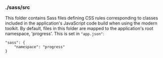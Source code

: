 ### ./sass/src

This folder contains Sass files defining CSS rules corresponding to classes
included in the application's JavaScript code build when using the modern toolkit.
By default, files in this folder are mapped to the application's root namespace, 'progress'.
This is set in `"app.json"`:

    "sass": {
        "namespace": "progress"
    }